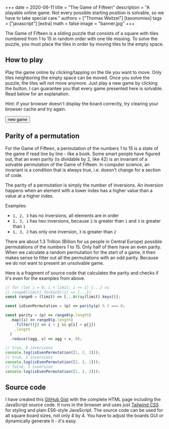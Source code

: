 +++
date = 2020-06-11
title = "The Game of Fifteen"
description = "A playable online game. Not every possible starting position is solvable, so we have to take special care."
authors = ["Thomas Weitzel"]
[taxonomies]
tags = ["javascript"]
[extra]
math = false
image = "banner.jpg"
+++

The Game of Fifteen is a sliding puzzle that consists of a square with tiles numbered from 1 to 15 in random order with one tile missing.
To solve the puzzle, you must place the tiles in order by moving tiles to the empty space.

## How to play

Play the game online by clicking/tapping on the tile you want to move.
Only tiles neighboring the empty space can be moved.
Once you solve the puzzle, the tiles will not move anymore.
Just play a new game by clicking the button.
I can guarantee you that every game presented here is solvable.
Read below for an explanation.

Hint: if your browser doesn't display the board correctly, try clearing your browser cache and try again.

<div id="board">
    <div class="m-4 grid grid-flow-row grid-cols-4 grid-rows-4 h-64 w-64 gap-1">
        <div id="f0"  class=""></div>
        <div id="f1"  class=""></div>
        <div id="f2"  class=""></div>
        <div id="f3"  class=""></div>
        <div id="f4"  class=""></div>
        <div id="f5"  class=""></div>
        <div id="f6"  class=""></div>
        <div id="f7"  class=""></div>
        <div id="f8"  class=""></div>
        <div id="f9"  class=""></div>
        <div id="f10" class=""></div>
        <div id="f11" class=""></div>
        <div id="f12" class=""></div>
        <div id="f13" class=""></div>
        <div id="f14" class=""></div>
        <div id="f15" class=""></div>
    </div>
</div>
<div class="mt-4">
    <button id="playButton" class="py-2 px-4 border border-transparent text-sm leading-5 font-medium rounded-md text-white bg-blue-600 shadow-sm hover:bg-blue-500 focus:outline-none focus:shadow-outline active:bg-blue-600 transition duration-150 ease-in-out" onclick="play()" >
        new game
    </button>
</div>

## Parity of a permutation

For the Game of Fifteen, a permutation of the numbers 1 to 15 is a state of the game if read line by line - like a book.
Some smart people have figured out, that an even parity (is dividable by 2, like 42) is an invariant of a solvable permutation of the Game of Fifteen.
In computer science, an invariant is a condition that is always true, i.e. doesn't change for a section of code. 

The parity of a permutation is simply the number of inversions.
An inversion happens when an element with a lower index has a higher value than a value at a higher index.

Examples:
- `1, 2, 3` has no inversions, all elements are in order
- `2, 3, 1` has two inversions, because `2` is greater than `1` and `3` is greater than `1` 
- `1, 3, 2` has only one inversion, `3` is greater than `2`

There are about 1.3 Trillion (Billion for us people in Central Europe) possible permutations of the numbers 1 to 15.
Only half of them have an even parity.
When we calculate a random permutation for the start of a game, it then makes sense to filter out all the permutations with an odd parity.
Because we do not want to present an unsolvable game.

Here is a fragment of source code that calculates the parity and checks if it's even for the examples from above.

``` js
// for (let i = 0; i < limit; i += 1) {...} vs
// range0(limit).forEach((i) => {...})
const range0 = (limit) => [...Array(limit).keys()];

const isEvenPermutation = (p) => parity(p) % 2 === 0;

const parity = (p) => range0(p.length)
  .map((i) => range0(p.length)
    .filter((j) => i < j && p[i] > p[j])
    .length
  )
  .reduce((agg, v) => agg + v, 0);

// true, 0 inversions
console.log(isEvenPermutation([1, 2, 3]));
// true, 2 inversions
console.log(isEvenPermutation([2, 3, 1]));
// false, 1 inversion
console.log(isEvenPermutation([1, 3, 2]));
```

## Source code

I have created this [GitHub Gist](https://gist.github.com/thomasweitzel/3fd3197616f0299a2935972edd68bd4a) with the complete HTML page including the JavaScript source code.
It runs in the browser and uses just [Tailwind CSS](https://tailwindcss.com) for styling and plain ES6-style JavaScript.
The source code can be used for all square board sizes, not only 4 by 4.
You have to adjust the boards GUI or dynamically generate it - it's easy. 

<script>
  const size = 16;
  const boardSize = 4;
  const tileClasses = 'p-2 h-full w-full text-center align-middle text-3xl leading-normal text-red-900 font-bold bg-white border rounded shadow cursor-pointer select-none';
  const winClasses = 'mt-4 bg-yellow-300 inline-block border border-gray-500 rounded-lg shadow-lg';
  const playClasses = 'mt-4 bg-blue-300 inline-block border border-gray-500 rounded-lg shadow-lg';
  const boardDiv = document.getElementById('board');
  const emptyClasses = '';
  const Direction = {
    RIGHT: 1,
    UP: 2,
    LEFT: 3,
    DOWN: 4,
  };
  const range0 = (limit) => [...Array(limit).keys()];
  const init = () => {
    range0(size).forEach((i) => document.getElementById(`f${i}`).addEventListener("click", move(i)));
  };
  const move = (id) => (_) => {
    if (!hasWon()) {
      const emptyIndex = getEmptyIndex();
      swapIfPossible(id, emptyIndex, Direction.UP);
      swapIfPossible(id, emptyIndex, Direction.LEFT);
      swapIfPossible(id, emptyIndex, Direction.DOWN);
      swapIfPossible(id, emptyIndex, Direction.RIGHT);
      drawElement(id);
      drawElement(emptyIndex);
      drawBoard();
    }
  };
  const swapIfPossible = (id, emptyId, direction) => {
    const emptyCoords = indexToCoords(emptyId);
    const neighborCoords = getNeighbor(direction, emptyCoords);
    if (neighborCoords !== null && coordsToIndex(neighborCoords) === id) {
      const temp = permutation[emptyId];
      permutation[emptyId] = permutation[id];
      permutation[id] = temp;
    }
  };
  const drawElement = (id) => {
    const element = document.getElementById(`f${id}`);
    if (permutation[id] === size - 1) {
      element.innerHTML = '';
      element.className = emptyClasses;
    } else {
      element.innerHTML = `${permutation[id] + 1}`;
      element.className = tileClasses;
    }
  };
  const hasWon = () => range0(size).every((i) => permutation[i] === i);
  const drawBoard = () => {
    if (hasWon()) {
      boardDiv.className = winClasses;
    } else {
      boardDiv.className = playClasses;
    }
  };
  const draw = () => {
    drawBoard();
    range0(size).forEach((i) => drawElement(i));
  };
  const getRandomPermutation = () => {
    const permutation = [];
    const set = new Set(range0(size - 1));
    while (set.size !== 0) {
      const randomIndex = Math.floor(Math.random() * Math.floor(set.size));
      const element = [...set][randomIndex];
      permutation.push(element);
      set.delete(element);
    }
    permutation.push(size - 1);
    return permutation;
  };
  const parity = (p) => range0(size)
    .map((i) => range0(size)
      .filter((j) => i < j && p[i] > p[j])
      .length
    )
    .reduce((agg, v) => agg + v, 0);
  const isEvenPermutation = (p) => parity(p) % 2 === 0;
  const getEvenPermutation = () => {
    let p;
    do {
      p = getRandomPermutation();
    } while (!isEvenPermutation(p))
    return p;
  };
  const indexToCoords = (i) => ({ row: Math.trunc(i / boardSize), column: i % boardSize });
  const coordsToIndex = (coords) => coords.row * boardSize + coords.column;
  const getCellOrNull = (coords) => {
    if (coords.row < 0 || coords.row >= boardSize || coords.column < 0 || coords.column >= boardSize) {
      return null;
    }
    return coords;
  };
  const getNeighbor = (direction, coords) => {
    let result;
    switch (direction) {
      case Direction.RIGHT:
        result = getCellOrNull({ row: coords.row - 1, column: coords.column });
        break;
      case Direction.UP:
        result = getCellOrNull({ row: coords.row + 1, column: coords.column });
        break;
      case Direction.LEFT:
        result = getCellOrNull({ row: coords.row, column: coords.column + 1 });
        break;
      case Direction.DOWN:
        result = getCellOrNull({ row: coords.row, column: coords.column - 1 });
        break;
    }
    return result;
  };
  const getEmptyIndex = () => range0(size).filter((i) => permutation[i] === size - 1)[0];
  const play = () => {
    permutation = getEvenPermutation();
    draw();
  }
  // Lets play ...
  let permutation;
  init();
  play();
</script>
